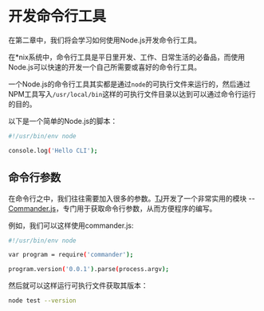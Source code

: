 # 开发命令行工具

在第二章中，我们将会学习如何使用Node.js开发命令行工具。

在*nix系统中，命令行工具是平日里开发、工作、日常生活的必备品，而使用Node.js可以快速的开发一个自己所需要或喜好的命令行工具。

一个Node.js的命令行工具其实都是通过`node`的可执行文件来运行的，然后通过NPM工具写入`/usr/local/bin`这样的可执行文件目录以达到可以通过命令行运行的目的。

以下是一个简单的Node.js的脚本：

```sh
#!/usr/bin/env node

console.log('Hello CLI');
```

## 命令行参数

在命令行之中，我们往往需要加入很多的参数。[TJ](https://github.com/tj)开发了一个非常实用的模块 -- [Commander.js](https://github.com/tj/commander.js)，专门用于获取命令行参数，从而方便程序的编写。

例如，我们可以这样使用commander.js:

```sh
#!/usr/bin/env node

var program = require('commander');

program.version('0.0.1').parse(process.argv);
```

然后就可以这样运行可执行文件获取其版本：

```sh
node test --version
```
